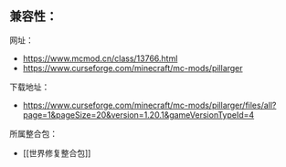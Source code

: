 兼容性：
- 

网址：
- https://www.mcmod.cn/class/13766.html
- https://www.curseforge.com/minecraft/mc-mods/pillarger

下载地址：
- https://www.curseforge.com/minecraft/mc-mods/pillarger/files/all?page=1&pageSize=20&version=1.20.1&gameVersionTypeId=4

所属整合包：
- [[世界修复整合包]]